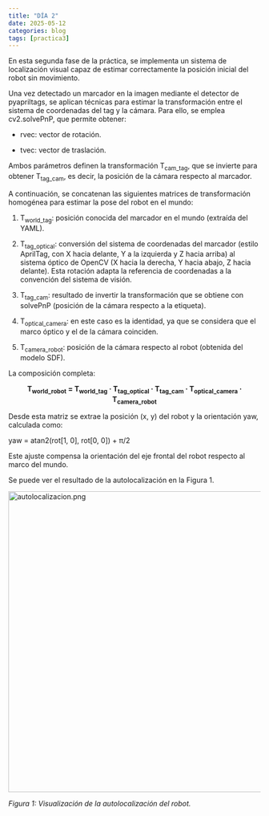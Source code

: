 ```yaml
---
title: "DÍA 2"
date: 2025-05-12
categories: blog
tags: [practica3]
---
```


En esta segunda fase de la práctica, se implementa un sistema de localización visual capaz de estimar correctamente la posición inicial del robot sin movimiento. 

Una vez detectado un marcador en la imagen mediante el detector de pyapriltags, se aplican técnicas para estimar la transformación entre el sistema de coordenadas del tag y la cámara. Para ello, se emplea cv2.solvePnP, que permite obtener:

- rvec: vector de rotación.

- tvec: vector de traslación.

Ambos parámetros definen la transformación T<sub>cam_tag</sub>, que se invierte para obtener T<sub>tag_cam</sub>, es decir, la posición de la cámara respecto al marcador.

A continuación, se concatenan las siguientes matrices de transformación homogénea para estimar la pose del robot en el mundo:

1. T<sub>world_tag</sub>: posición conocida del marcador en el mundo (extraída del YAML).

2. T<sub>tag_optical</sub>: conversión del sistema de coordenadas del marcador (estilo AprilTag, con X hacia delante, Y a la izquierda y Z hacia arriba) al sistema óptico de OpenCV (X hacia la derecha, Y hacia abajo, Z hacia delante). Esta rotación adapta la referencia de coordenadas a la convención del sistema de visión.
   
3. T<sub>tag_cam</sub>: resultado de invertir la transformación que se obtiene con solvePnP (posición de la cámara respecto a la etiqueta).

4. T<sub>optical_camera</sub>: en este caso es la identidad, ya que se considera que el marco óptico y el de la cámara coinciden.

5. T<sub>camera_robot</sub>: posición de la cámara respecto al robot (obtenida del modelo SDF).

La composición completa:

<div align="center"><strong>T<sub>world_robot</sub> = T<sub>world_tag</sub> · T<sub>tag_optical</sub> · T<sub>tag_cam</sub> · T<sub>optical_camera</sub> · T<sub>camera_robot</sub></strong></div>

Desde esta matriz se extrae la posición (x, y) del robot y la orientación yaw, calculada como:

yaw = atan2(rot[1, 0], rot[0, 0]) + π/2

Este ajuste compensa la orientación del eje frontal del robot respecto al marco del mundo.

Se puede ver el resultado de la autolocalización en la Figura 1.

<img src="{{ '/imagenes/autolocalizacion2.png' | relative_url }}" alt="autolocalizacion.png" width="600">
<p><em>Figura 1: Visualización de la autolocalización del robot.</em></p>
